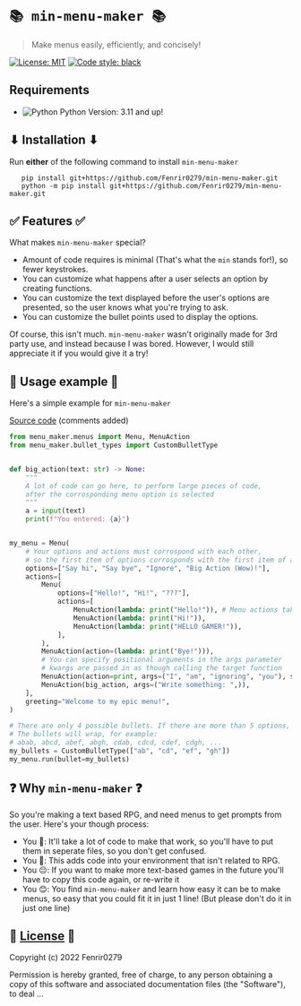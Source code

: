 # `📚 min-menu-maker 📚`
> Make menus easily, efficiently, and concisely!
> 
[![License: MIT](https://img.shields.io/badge/License-MIT-yellow.svg)](https://opensource.org/licenses/MIT)
[![Code style: black](https://img.shields.io/badge/code%20style-black-000000.svg)](https://github.com/psf/black)

## Requirements
 - ![Python](https://cdn-icons-png.flaticon.com/16/5968/5968350.png) Python Version: 3.11 and up!

## ⬇ Installation ⬇
 Run **either** of the following command to install `min-menu-maker`
 ```
    pip install git+https://github.com/Fenrir0279/min-menu-maker.git
    python -m pip install git+https://github.com/Fenrir0279/min-menu-maker.git
 ```

## ✅ Features ✅
 What makes `min-menu-maker` special?
 * Amount of code requires is minimal (That's what the `min` stands for!), so fewer keystrokes.
 * You can customize what happens after a user selects an option by creating functions.
 * You can customize the text displayed before the user's options are presented, so the user knows what you're trying to ask.
 * You can customize the bullet points used to display the options.

 Of course, this isn't much. `min-menu-maker` wasn't originally made for 3rd party use, and instead because I was bored.
 However, I would still appreciate it if you would give it a try!

## 🤔 Usage example 🤔

Here's a simple example for `min-menu-maker`

[Source code](https://github.com/Fenrir0279/min-menu-maker/blob/main/tests/example.py) (comments added)
```python
from menu_maker.menus import Menu, MenuAction
from menu_maker.bullet_types import CustomBulletType


def big_action(text: str) -> None:
    """
    A lot of code can go here, to perform large pieces of code,
    after the corrosponding menu option is selected
    """
    a = input(text)
    print(f"You entered: {a}")


my_menu = Menu(
    # Your options and actions must corrospond with each other, 
    # so the first item of options corrosponds with the first item of actions
    options=["Say hi", "Say bye", "Ignore", "Big Action (Wow)!"],
    actions=[
        Menu(
            options=["Hello!", "Hi!", "???"],
            actions=[
                MenuAction(lambda: print("Hello!")), # Menu actions take in functions (callables)
                MenuAction(lambda: print("Hi!")),
                MenuAction(lambda: print("HELLO GAMER!")),
            ],
        ),
        MenuAction(action=(lambda: print("Bye!"))),
        # You can specify positional arguments in the args parameter
        # kwargs are passed in as though calling the target function
        MenuAction(action=print, args=("I", "am", "ignoring", "you"), sep="_"),
        MenuAction(big_action, args=("Write something: ",)),
    ],
    greeting="Welcome to my epic menu!",
)

# There are only 4 possible bullets. If there are more than 5 options,
# The bullets will wrap, for example:
# abab, abcd, abef, abgh, cdab, cdcd, cdef, cdgh, ...
my_bullets = CustomBulletType(["ab", "cd", "ef", "gh"])
my_menu.run(bullet=my_bullets)
```

## ❓ Why `min-menu-maker` ❓
 So you're making a text based RPG, and need menus to get prompts from the user.
 Here's your though process: 
 
 * You 🤔: It'll take a lot of code to make that work, so you'll have to put them in seperate files, so you don't get confused.
 * You 🤢: This adds code into your environment that isn't related to RPG.
 * You 😔: If you want to make more text-based games in the future you'll have to copy this code again, or re-write it
 * You 😊: You find `min-menu-maker` and learn how easy it can be to make menus, so easy that you could fit it in just 1 line! (But please don't do it in just one line)
 
## 📖 [License](https://github.com/Fenrir0279/min-menu-maker/blob/main/LICENSE.txt) 📖

Copyright (c) 2022 Fenrir0279

Permission is hereby granted, free of charge, to any person obtaining a copy of this software and associated documentation files (the "Software"), to deal ...
